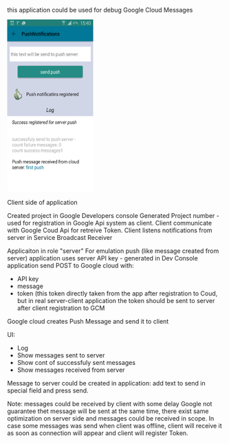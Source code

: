 this application could be used for debug Google Cloud Messages

<img src="https://raw.githubusercontent.com/Flinbor/sample-GCM/gh-pages/device-2015-11-18-153941.png" alt="home screen" width="200" height="400">

Client side of application

Created project in Google Developers console
Generated Project number - used for registration in Google Api system as client.
Client communicate with Google Coud Api for retreive Token.
Client listens notifications from server in Service Broadcast Receiver

Applicaiton in role "server"
For emulation push (like message created from server) 
application uses server API key - generated  in Dev Console
application send POST to Google cloud with:
<ul>
<li>API key</li>
<li>message</li>
<li>token (this token directly taken from the app after registration to Coud, but in real server-client application the token should be sent to server after client registration to GCM</li>
</ul>

Google cloud creates Push Message and send it to client

UI:

<ul>
<li>Log</li>
<li>Show messages sent to server</li>
<li>Show cont of successfuly sent messages</li>
<li>Show messages received from server</li>
</ul>

Message to server could be created in application: add text to send in special field and press  send.

Note:
messages could be received by client with some delay
Google not guarantee thet message will be sent at the same time, there exist same optimization on server side and messages could be received in scope.
In case some messages was send when client was offline, client will receive it as soon as connection will appear and client will register Token. 
